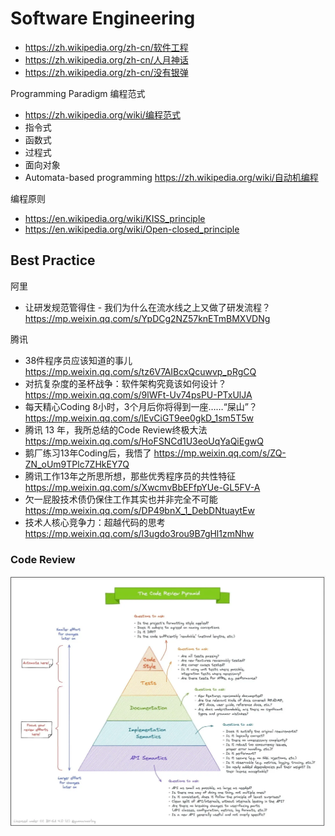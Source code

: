 # Software Engineering
- https://zh.wikipedia.org/zh-cn/软件工程
- https://zh.wikipedia.org/zh-cn/人月神话
- https://zh.wikipedia.org/zh-cn/没有银弹

Programming Paradigm 编程范式
- https://zh.wikipedia.org/wiki/编程范式
- 指令式
- 函数式
- 过程式
- 面向对象
- Automata-based programming https://zh.wikipedia.org/wiki/自动机编程

编程原则
- https://en.wikipedia.org/wiki/KISS_principle
- https://en.wikipedia.org/wiki/Open-closed_principle


## Best Practice

阿里
- 让研发规范管得住 - 我们为什么在流水线之上又做了研发流程？https://mp.weixin.qq.com/s/YpDCg2NZ57knETmBMXVDNg

腾讯
- 38件程序员应该知道的事儿 https://mp.weixin.qq.com/s/tz6V7AIBcxQcuwvp_pRgCQ
- 对抗复杂度的圣杯战争：软件架构究竟该如何设计？https://mp.weixin.qq.com/s/9lWFt-Uv74psPU-PTxUlJA
- 每天精心Coding 8小时，3个月后你将得到一座……“屎山”？https://mp.weixin.qq.com/s/lEvCiGT9ee0gkD_1sm5T5w
- 腾讯 13 年，我所总结的Code Review终极大法 https://mp.weixin.qq.com/s/HoFSNCd1U3eoUqYaQiEgwQ
- 鹅厂练习13年Coding后，我悟了 https://mp.weixin.qq.com/s/ZQ-ZN_oUm9TPlc7ZHkEY7Q
- 腾讯工作13年之所思所想，那些优秀程序员的共性特征 https://mp.weixin.qq.com/s/XwcmvBbEFfpYUe-GL5FV-A
- 欠一屁股技术债仍保住工作其实也并非完全不可能 https://mp.weixin.qq.com/s/DP49bnX_1_DebDNtuaytEw
- 技术人核心竞争力：超越代码的思考 https://mp.weixin.qq.com/s/l3ugdo3rou9B7gHl1zmNhw

### Code Review
![the-code-review-pyramid.webp](images/the-code-review-pyramid.webp)
